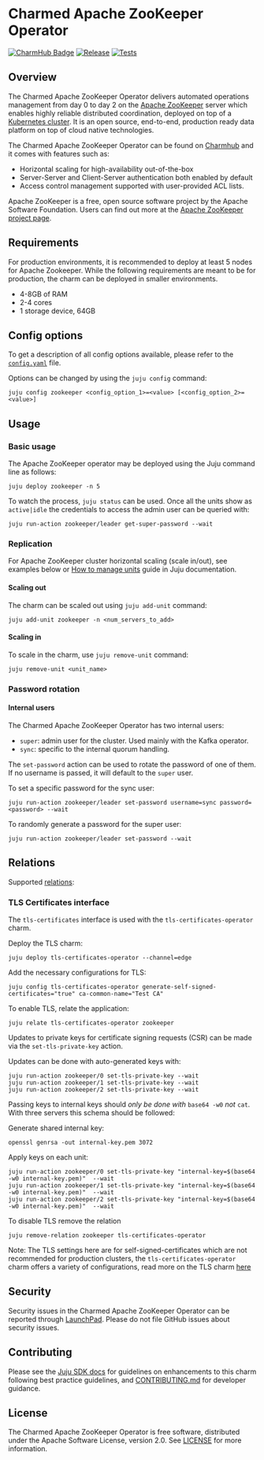 # Charmed Apache ZooKeeper Operator

[![CharmHub Badge](https://charmhub.io/zookeeper/badge.svg)](https://charmhub.io/zookeeper)
[![Release](https://github.com/canonical/zookeeper-operator/actions/workflows/release.yaml/badge.svg)](https://github.com/canonical/zookeeper-operator/actions/workflows/release.yaml)
[![Tests](https://github.com/canonical/zookeeper-operator/actions/workflows/ci.yaml/badge.svg?branch=main)](https://github.com/canonical/zookeeper-operator/actions/workflows/ci.yaml?query=branch%3Amain)

## Overview

The Charmed Apache ZooKeeper Operator delivers automated operations management from day 0 to day 2 on the 
[Apache ZooKeeper](https://zookeeper.apache.org/) server which enables highly reliable distributed coordination,
deployed on top of a [Kubernetes cluster](https://kubernetes.io/). It is an open source, end-to-end, production
ready data platform on top of cloud native technologies.

The Charmed Apache ZooKeeper Operator can be found on [Charmhub](https://charmhub.io/zookeeper) and it comes with features such as:

- Horizontal scaling for high-availability out-of-the-box
- Server-Server and Client-Server authentication both enabled by default
- Access control management supported with user-provided ACL lists.

Apache ZooKeeper is a free, open source software project by the Apache Software Foundation. Users can find out more at the 
[Apache ZooKeeper project page](https://zookeeper.apache.org/).

## Requirements

For production environments, it is recommended to deploy at least 5 nodes for Apache Zookeeper.
While the following requirements are meant to be for production, the charm can be deployed in smaller environments.

- 4-8GB of RAM
- 2-4 cores
- 1 storage device, 64GB

## Config options

To get a description of all config options available, please refer to the 
[`config.yaml`](https://github.com/canonical/zookeeper-operator/blob/main/config.yaml) file.

Options can be changed by using the `juju config` command:

```shell
juju config zookeeper <config_option_1>=<value> [<config_option_2>=<value>]
```

## Usage

### Basic usage

The Apache ZooKeeper operator may be deployed using the Juju command line as follows:

```shell
juju deploy zookeeper -n 5
```

To watch the process, `juju status` can be used. 
Once all the units show as `active|idle` the credentials to access the admin user can be queried with:

```shell
juju run-action zookeeper/leader get-super-password --wait 
```

### Replication

For Apache ZooKeeper cluster horizontal scaling (scale in/out), see examples below or [How to manage units](https://canonical-juju.readthedocs-hosted.com/en/latest/user/howto/manage-units/) guide in Juju documentation.

#### Scaling out

The charm can be scaled out using `juju add-unit` command:

```shell
juju add-unit zookeeper -n <num_servers_to_add>
```

#### Scaling in

To scale in the charm, use `juju remove-unit` command:

```shell
juju remove-unit <unit_name>
```

### Password rotation

#### Internal users

The Charmed Apache ZooKeeper Operator has two internal users:

- `super`: admin user for the cluster. Used mainly with the Kafka operator.
- `sync`: specific to the internal quorum handling. 

The `set-password` action can be used to rotate the password of one of them. If no username is passed, it will default to the `super` user.

To set a specific password for the sync user:

```shell
juju run-action zookeeper/leader set-password username=sync password=<password> --wait
```

To randomly generate a password for the super user:

```shell
juju run-action zookeeper/leader set-password --wait
```

## Relations

Supported [relations](https://juju.is/docs/olm/relations):

### TLS Certificates interface

The `tls-certificates` interface is used with the `tls-certificates-operator` charm.

Deploy the TLS charm:

```shell
juju deploy tls-certificates-operator --channel=edge
```

Add the necessary configurations for TLS:

```shell
juju config tls-certificates-operator generate-self-signed-certificates="true" ca-common-name="Test CA" 
```

To enable TLS, relate the application:

```shell
juju relate tls-certificates-operator zookeeper
```

Updates to private keys for certificate signing requests (CSR) can be made via the `set-tls-private-key` action.

Updates can be done with auto-generated keys with:

```shell
juju run-action zookeeper/0 set-tls-private-key --wait
juju run-action zookeeper/1 set-tls-private-key --wait
juju run-action zookeeper/2 set-tls-private-key --wait
```

Passing keys to internal keys should *only be done with* `base64 -w0` *not* `cat`. With three servers this schema should be followed:

Generate shared internal key:

```shell
openssl genrsa -out internal-key.pem 3072
```

Apply keys on each unit:

```shell
juju run-action zookeeper/0 set-tls-private-key "internal-key=$(base64 -w0 internal-key.pem)"  --wait
juju run-action zookeeper/1 set-tls-private-key "internal-key=$(base64 -w0 internal-key.pem)"  --wait
juju run-action zookeeper/2 set-tls-private-key "internal-key=$(base64 -w0 internal-key.pem)"  --wait
```

To disable TLS remove the relation

```shell
juju remove-relation zookeeper tls-certificates-operator
```

Note: The TLS settings here are for self-signed-certificates which are not recommended for production clusters, 
the `tls-certificates-operator` charm offers a variety of configurations, read more on the TLS charm 
[here](https://charmhub.io/tls-certificates-operator)

## Security

Security issues in the Charmed Apache ZooKeeper Operator can be reported through 
[LaunchPad](https://wiki.ubuntu.com/DebuggingSecurity#How%20to%20File). 
Please do not file GitHub issues about security issues.

## Contributing

Please see the [Juju SDK docs](https://juju.is/docs/sdk) for guidelines on enhancements to this charm following best practice guidelines, 
and [CONTRIBUTING.md](https://github.com/canonical/zookeeper-operator/blob/main/CONTRIBUTING.md) for developer guidance.

## License

The Charmed Apache ZooKeeper Operator is free software, distributed under the Apache Software License, version 2.0. 
See [LICENSE](https://github.com/canonical/zookeeper-operator/blob/main/LICENSE) for more information.
